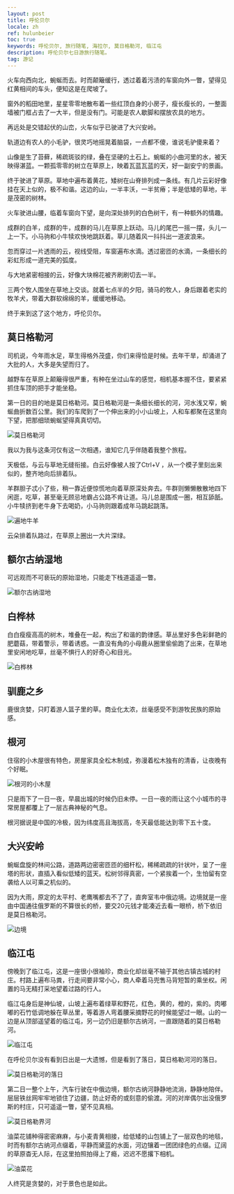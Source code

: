 ```yaml
---
layout: post
title: 呼伦贝尔
locale: zh
ref: hulunbeier
toc: true
keywords: 呼伦贝尔, 旅行随笔, 海拉尔, 莫日格勒河, 临江屯
description: 呼伦贝尔七日游旅行随笔。
tag: 游记
---
```

火车向西向北，蜿蜒而去。时而颠簸缓行，透过着着污渍的车窗向外一瞥，望得见红黄相间的车头，便知这是在爬坡了。

窗外的稻田地里，星星零零地散布着一些红顶白身的小房子，瘦长瘦长的，一整面墙被门框占去了一大半，但是没有门。可能是农人歇脚和摆放农具的地方。

再远处是交错起伏的山峦，火车似乎已驶进了大兴安岭。

轨道边有农人的小毛驴，很灵巧地摇晃着脑袋，一点都不傻，谁说毛驴傻来着？

山像是生了苔藓，稀疏斑驳的绿，叠在坚硬的土石上。蜿蜒的小曲河里的水，被天映得湛蓝。一颗孤零零的树立在草原上，映着瓦蓝瓦蓝的天，好一副安宁的景画。

终于驶进了草原。草地中遍布着黄花，矮树在山脊排列成一条线。有几片云彩好像挂在天上似的，极不和谐。这边的山，一半丰沃，一半贫瘠；半是低矮的草地，半是茂密的树林。

火车驶进山腰，临着车窗向下望，是向深处排列的白色树干，有一种额外的情趣。

成群的白羊，成群的牛，成群的马儿在草原上跃动。马儿的尾巴一摇一摆，头儿一上一下。小马驹和小牛犊欢快地跳跃着。草儿随着风一抖抖出一道波浪来。

忽而穿过一片透雨的云，视线受阻，车窗遍布水滴。透过密匝的水滴，一条细长的彩虹形成一道完美的弧度。

与大地紧密相接的云，好像大块棉花被齐刷刷切去一半。

三两个牧人围坐在草地上交谈。就着七点半的夕阳，骑马的牧人，身后跟着老实的牧羊犬，带着大群软绵绵的羊，缓缓地移动。

终于来到这了这个地方，呼伦贝尔。

## 莫日格勒河

司机说，今年雨水足，草生得格外茂盛，你们来得恰是时候。去年干旱，却涌进了大批的人，大多是失望而归了。

越野车在草原上颠簸得很严重，有种在坐过山车的感觉，相机基本握不住，要紧紧抓住车顶的把手才能坐稳。

第一日的目的地是莫日格勒河。莫日格勒河是一条细长细长的河，河水浅又窄，蜿蜒曲折数百公里。我们的车爬到了一个伸出来的小小山坡上，人和车都聚在这里向下望，把那细琐蜿蜒望得真真切切。

![莫日格勒河](/img/hulunbeier/morigele.jpg)

我以为我与这条河仅有这一次相遇，谁知它几乎伴随着我整个旅程。

天极低，与云与草地无缝衔接。白云好像被人按了Ctrl+V ，从一个模子里刻出来似的，整齐地向后排着队。

羊群胆子忒小了些，稍一靠近便惊慌地向着草原深处奔去。牛群则懒懒散散地四下闲逛，吃草，甚至毫无顾忌地霸占公路不肯让道。马儿总是围成一圈，相互舔舐。小牛犊挤到老牛身下去喝奶，小马驹则跟着成年马跳起跳落。

![遍地牛羊](/img/hulunbeier/sheeps.jpg)

云朵排着队路过，在草原上圈出一大片深绿。

## 额尔古纳湿地

可远观而不可亵玩的原始湿地，只能走下栈道遥遥一瞥。

![额尔古纳湿地](/img/hulunbeier/eerguna.jpg)

## 白桦林

白白瘦瘦高高的树木，堆叠在一起，构出了和谐的韵律感。草丛里好多色彩鲜艳的肥蘑菇，带着警示，带着诱惑。一直没有角的小母鹿从圈里偷偷跑了出来，在草地里安闲地吃草，丝毫不惧行人的好奇心和目光。

![白桦林](/img/hulunbeier/brich.jpg)

## 驯鹿之乡

鹿很贪婪，只盯着游人篮子里的草。商业化太浓，丝毫感受不到游牧民族的原始感。

## 根河

住宿的小木屋很有特色，房屋家具全松木制成，弥漫着松木独有的清香，让夜晚有个好眠。

![根河的小木屋](/img/hulunbeier/carbin.jpg)

只是雨下了一日一夜，早晨出城的时候仍旧未停。一日一夜的雨让这个小城市的寻常房屋都覆上了一层古典神秘的气息。

根河据说是中国的冷极，因为纬度高且海拔高，冬天最低能达到零下五十度。

## 大兴安岭

蜿蜒盘旋的林间公路，道路两边密密匝匝的细杆松，稀稀疏疏的针状叶，呈了一座塔的形状，直插入看似低矮的蓝天。松树邻得真密，一个紧挨着一个，生怕留有空袭给人以可乘之机似的。

因为大雨，原定的太平村、老鹰嘴都去不了了，直奔室韦中俄边境。边境就是一座由中国通往俄罗斯的不算很长的桥，要交20元钱才能凑近去看一眼桥，桥下依旧是莫日格勒河。

![边境](/img/hulunbeier/bridge.jpg)

## 临江屯

傍晚到了临江屯，这是一座很小很袖珍，商业化却丝毫不输于其他古镇古城的村庄。村路上遍布马粪，行走间要非常小心，商人牵着马兜售马背短暂的乘坐权。闲置的马无精打采地望着过路的行人。

临江屯身后是神仙坡，山坡上遍布着绿草和野花，红色，黄的，橙的，紫的。肉嘟嘟的石竹低调地躲在草丛里，等着游人弯着腰采摘野花的时候能望过一眼。山的一边是从顶部遥望着的临江屯，另一边仍旧是额尔古纳河，一直跟随着的莫日格勒河。

![临江屯](/img/hulunbeier/linjiang.jpg)

在呼伦贝尔没有看到日出是一大遗憾，但是看到了落日，莫日格勒河河的落日。

![莫日格勒河的落日](/img/hulunbeier/dusk.jpg)

第二日一整个上午，汽车行驶在中俄边境，额尔古纳河静静地流淌，静静地陪伴。层层铁丝网牢牢地锁住了边疆，防止好奇的或刻意的偷渡。河的对岸偶尔出没俄罗斯的村庄，只可遥遥一瞥，望不见真相。

![莫日格勒界河](/img/hulunbeier/border.jpg)

油菜花铺种得密密麻麻，与小麦青黄相接，给低矮的山包铺上了一层双色的地毯，时而有额尔古纳河点缀着，平静而黛蓝的水面，河边镶着一团团绿色的点缀。辽阔的草原杳无人际，在这里拍照拍得上了瘾，迟迟不愿撂下相机。

![油菜花](/img/hulunbeier/flower.jpg)

人终究是贪婪的，对于景色也是如此。
